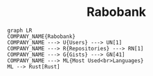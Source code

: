 <h1 align="center">Rabobank</h1>

```mermaid
graph LR
COMPANY_NAME{Rabobank}
COMPANY_NAME ---> U{Users} ---> UN[1]
COMPANY_NAME ---> R{Repositories} ---> RN[1]
COMPANY_NAME ---> G{Gists} ---> GN[41]
COMPANY_NAME ---> ML{Most Used<br>Languages}
ML --> Rust[Rust]
```
